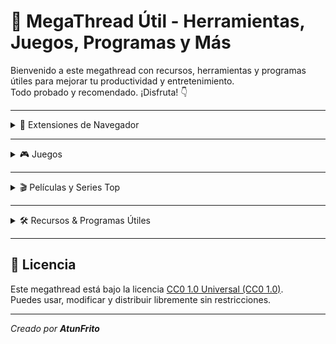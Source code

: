 # 🚀 MegaThread Útil - Herramientas, Juegos, Programas y Más

Bienvenido a este megathread con recursos, herramientas y programas útiles para mejorar tu productividad y entretenimiento.  
Todo probado y recomendado. ¡Disfruta! 👇

---

<details>
<summary>🧩 Extensiones de Navegador</summary>

- **uBlock Origin** – Bloqueador de anuncios ligero y eficiente  
- **Bitwarden** – Gestor de contraseñas seguro  
- **ColorZilla** – Modo oscuro para cualquier web  
- **Grammarly** – Corrector gramatical en inglés  
- **Pocket** – Guarda artículos para leer después  
- **Privacy Badger** – Protección contra rastreadores  
- **Session Buddy** – Gestor de pestañas  
- **Vimium** – Navegación por teclado para Chrome/Firefox

</details>

---

<details>
<summary>🎮 Juegos</summary>

- **Hades** – Rogue-like indie muy adictivo  
- **Celeste** – Plataforma desafiante con historia profunda  
- **Stardew Valley** – Simulador de granja relajante  
- **Among Us** – Multijugador social divertido  
- **Minecraft** – Clásico sandbox de construcción  
- **Valorant** – FPS competitivo free-to-play  
- **Slay the Spire** – Card game roguelike  
- **Hollow Knight** – Metroidvania oscuro y bonito

</details>

---

<details>
<summary>🎬 Películas y Series Top</summary>

- **The Expanse** (serie) – Ciencia ficción épica  
- **Black Mirror** (serie) – Antología distópica  
- **Inception** – Thriller psicológico de Nolan  
- **Parasite** – Drama coreano ganador del Oscar  
- **Breaking Bad** (serie) – Clásico del drama criminal  
- **Stranger Things** (serie) – Nostalgia ochentera y misterio  
- **The Witcher** (serie) – Fantasía épica basada en libros

</details>

---

<details>
<summary>🛠️ Recursos & Programas Útiles</summary>

- **IA & Machine Learning**
  - [ChatGPT](https://chat.openai.com) – Asistente IA de texto  
  - [Stable Diffusion](https://stablediffusionweb.com) – Generador de imágenes IA  
  - [Hugging Face](https://huggingface.co) – Modelos y datasets IA open source  

- **Programas Windows**
  - **7-Zip** – Compresor de archivos gratuito  
  - **Everything** – Buscador ultrarrápido de archivos  
  - **OBS Studio** – Grabación y streaming  
  - **ShareX** – Captura y grabación de pantalla avanzada  
  - **Notepad++** – Editor de texto para programar  
  - **VLC** – Reproductor multimedia versátil  

- **Programas hechos por mí**
  - **TuneUp Lite** – Optimización básica para Windows  
  - **AutoBackup** – Script para copias automáticas  
  - **TaskRunner** – Automatización de tareas personalizadas  

- **Webs de Recursos**
  - [Unsplash](https://unsplash.com) – Imágenes gratis de alta calidad  
  - [FontAwesome](https://fontawesome.com) – Iconos SVG y fuentes  
  - [Canva](https://canva.com) – Diseño gráfico fácil online  
  - [Coolors](https://coolors.co) – Paletas de color para diseño  
  - [Stack Overflow](https://stackoverflow.com) – Preguntas y respuestas de programación

</details>

---

## 📜 Licencia

Este megathread está bajo la licencia [CC0 1.0 Universal (CC0 1.0)](./CC0-1.0.txt).  
Puedes usar, modificar y distribuir libremente sin restricciones.

---

*Creado por **AtunFrito***
